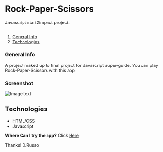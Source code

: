 # Rock-Paper-Scissors
Javascript start2impact project.

##
1. [General Info](#general-info)
2. [Technologies](#technologies)

### General Info
A project maked up to final project for Javascript super-guide.
You can play Rock-Paper-Scissors with this app

### Screenshot
![Image text](https://i.ibb.co/MV2zSr3/sasso-carta-forbici.png)

## Technologies

* HTML/CSS
* Javascript

**Where Can I try the app?**
Click [Here](https://sassocartaforbici-b4f9e.web.app/)


Thanks!
D.Russo
